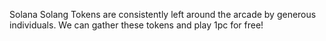 Solana Solang
Tokens are consistently left around the arcade by generous individuals. We can gather these tokens and play 1pc for free!
